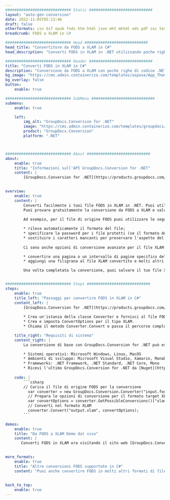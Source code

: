 ```yaml
---
############################# Static ############################
layout: "auto-gen-conversion"
date: 2022-11-05T05:13:46
draft: false
otherformats: csv dif epub fods htm html json mht mhtml ods pdf sxc tex tsv xlam xls xlsb xlsm xlsx xlt xltm xltx xml xps
breadcrumb: FODS a XLAM in C#

############################# Head ############################
head_title: "Convertitore da FODS a XLAM in C#"
head_description: "Converti FODS in XLAM in .NET utilizzando poche righe di codice. Utilizza l'API di conversione dei documenti di GroupDocs per convertire oltre 160 formati di file."

############################# Header ############################
title: "Converti FODS in XLAM in C#"
description: "Conversione da FODS a XLAM con poche righe di codice .NET"
bg_image: "https://cms.admin.containerize.com/templates/aspose/App_Themes/V3/images/bg/header1.png"
bg_overlay: false
button:
    enable: true

############################# SubMenu ############################
submenu:
    enable: true

    left:
        img_alt: "GroupDocs.Conversion for .NET"
        image: "https://cms.admin.containerize.com/templates/groupdocs/images/product-logos/90x90-noborder/groupdocs-conversion-net.png"
        product: "GroupDocs.Conversion"
        platform: ".NET"



############################# About ############################
about:
    enable: true
    title: "Informazioni sull'API GroupDocs.Conversion for .NET"
    content: |
        [GroupDocs.Conversion for .NET](https://products.groupdocs.com/conversion/net/) può essere utilizzato per convertire Microsoft Word, Excel, PowerPoint, PDF, Visio e altri formati. GroupDocs.Conversion è un'API standalone adatta per sistemi interni e back-end in cui sono richieste prestazioni elevate. Non dipende da alcun software come Microsoft o Open Office.
    

overview:
    enable: true
    content: |
        Converti facilmente i tuoi file FODS in XLAM in .NET. Puoi utilizzare solo un paio di righe di codice C# in qualsiasi piattaforma a tua scelta come: Windows, Linux, macOS.
        Puoi provare gratuitamente la conversione da FODS a XLAM e valutare la qualità dei risultati della conversione. Insieme a semplici scenari di conversione di file, puoi provare opzioni più avanzate per caricare il file di origine FODS e per salvare il risultato di output XLAM. 
        
        Ad esempio, per il file di origine FODS puoi utilizzare le seguenti opzioni di caricamento:

        * rileva automaticamente il formato del file;
        * specificare la password per i file protetti (se il formato del file lo supporta);
        * sostituire i caratteri mancanti per preservare l'aspetto del documento.
        
        Ci sono anche opzioni di conversione avanzate per il file XLAM:

        * convertire una pagina o un intervallo di pagine specifico del documento;
        * aggiungi una filigrana al file XLAM convertito e molti altri.

        Una volta completata la conversione, puoi salvare il tuo file XLAM nel percorso del file locale o in qualsiasi archivio di terze parti come FTP, Amazon S3, Google Drive, Dropbox ecc. Nota: per convertire FODS in {{ TO}} non è necessario alcun software aggiuntivo installato, come MS Office, Open Office, Adobe Acrobat Reader ecc.


############################# Steps ############################
steps:
    enable: true
    title_left: "Passaggi per convertire FODS in XLAM in C#"
    content_left: |
        [GroupDocs.Conversion for .NET](https://products.groupdocs.com/conversion/net/) consente agli sviluppatori di convertire facilmente un file FODS in XLAM con poche righe di codice.
        
        * Crea un'istanza della classe Converter e fornisci al file FODS il percorso completo
        * Crea e imposta ConvertOptions per il tipo XLAM.
        * Chiama il metodo Converter.Convert e passa il percorso completo e il formato (XLAM) come parametro

    title_right: "Requisiti di sistema"
    content_right: |
        La conversione di base con GroupDocs.Conversion for .NET può essere eseguita in pochi semplici passaggi. Le nostre API sono supportate su tutte le principali piattaforme e sistemi operativi. Prima di eseguire il codice seguente, assicurati di avere i seguenti prerequisiti installati sul tuo sistema.

        * Sistemi operativi: Microsoft Windows, Linux, MacOS
        * Ambienti di sviluppo: Microsoft Visual Studio, Xamarin, MonoDevelop
        * Frameworks: .NET Framework, .NET Standard, .NET Core, Mono
        * Ricevi l'ultimo GroupDocs.Conversion for .NET da [Nuget](https://www.nuget.org/packages/groupdocs.conversion)
         
    code: |
        ```csharp    
        // Carica il file di origine FODS per la conversione
          var converter = new GroupDocs.Conversion.Converter("input.fods");
          // Prepara le opzioni di conversione per il formato target XLAM
          var convertOptions = converter.GetPossibleConversions()["xlam"].ConvertOptions;
          // Converti nel formato XLAM
          converter.Convert("output.xlam", convertOptions);
        ```

demos:
    enable: true
    title: "Da FODS a XLAM Demo dal vivo"
    content: |
       Converti FODS in XLAM ora visitando il sito web [GroupDocs.Conversion App](https://products.groupdocs.app/conversion/family). La demo online presenta i seguenti vantaggi
          

more_formats:
    enable: true
    title: "Altre conversioni FODS supportate in C#"
    content: "Puoi anche convertire FODS in molti altri formati di file. Si prega di consultare l'elenco di seguito."
       
       
back_to_top:
    enable: true
---
```

